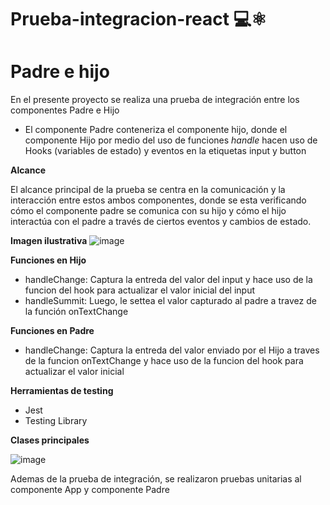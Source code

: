 # Prueba-integracion-react 💻⚛️

# Padre e hijo
En el presente proyecto se realiza una prueba de integración entre los componentes Padre e Hijo

- El componente Padre conteneriza el componente hijo, donde el componente Hijo por medio del uso de funciones *handle* hacen uso de Hooks (variables de estado) y eventos en la etiquetas input y button

  
**Alcance**
  
El alcance principal de la prueba se centra en la comunicación y la interacción entre estos ambos componentes, donde se esta verificando cómo el componente padre se comunica con su hijo y cómo el hijo    interactúa con el padre a través de ciertos eventos y cambios de estado.


**Imagen ilustrativa**
![image](https://github.com/9pasb6/Prueba-integracion-react/assets/100176897/0e5abd06-e3f2-44e8-86f3-9450764cc646)


**Funciones en Hijo**
-  handleChange: Captura la entreda del valor del input y hace uso de la funcion del hook para actualizar el valor inicial del input
-  handleSummit: Luego, le settea el valor capturado al padre a travez de la función onTextChange


**Funciones en Padre**
-  handleChange: Captura la entreda del valor enviado por el Hijo a traves de la funcion onTextChange  y hace uso de la funcion del hook para actualizar el valor inicial


**Herramientas de testing**
- Jest
-  Testing Library

**Clases principales**

  ![image](https://github.com/9pasb6/Prueba-integracion-react/assets/100176897/382ef056-65ad-4d4a-85d9-df04d7bbcb68)


  Ademas de la prueba de integración, se realizaron pruebas unitarias al componente App y componente Padre


